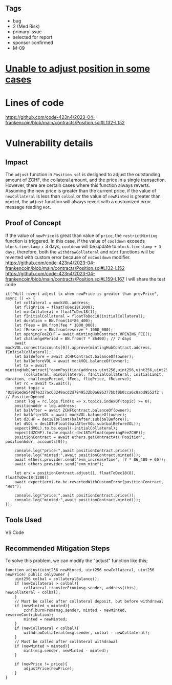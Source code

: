 ## Tags

- bug
- 2 (Med Risk)
- primary issue
- selected for report
- sponsor confirmed
- M-09

# [Unable to adjust position in some cases](https://github.com/code-423n4/2023-04-frankencoin-findings/issues/454) 

# Lines of code

https://github.com/code-423n4/2023-04-frankencoin/blob/main/contracts/Position.sol#L132-L152


# Vulnerability details

## Impact
The `adjust` function in `Position.sol` is designed to adjust the outstanding amount of ZCHF, the collateral amount, and the price in a single transaction. 
However, there are certain cases where this function always reverts.
Assuming the new price is greater than the current price, if the value of `newCollateral` is less than `colbal` or the value of `newMinted` is greater than `minted`, the `adjust` function will always revert with a customized error message reading `Hot`.
## Proof of Concept
If the value of `newPrice` is great than value of `price`, the `restrictMinting` function is triggered.
In this case, if the value of `cooldown` exceeds `block.timestamp` + 3 days, `cooldown` will be update to `block.timestamp + 3 days`, therefore, both the `withdrawCollateral` and `mint` functions will be reverted with custom error because of `noCooldown` modifier.
https://github.com/code-423n4/2023-04-frankencoin/blob/main/contracts/Position.sol#L132-L152
https://github.com/code-423n4/2023-04-frankencoin/blob/main/contracts/Position.sol#L159-L167
I will share the test code
```
it("Will revert adjest tx when newPrice is greater than prevPrice", async () => {
    let collateral = mockVOL.address;
    let fliqPrice = floatToDec18(1000);
    let minCollateral = floatToDec18(1);
    let fInitialCollateral = floatToDec18(initialCollateral);
    let duration = BN.from(14*86_400);
    let fFees = BN.from(fee * 1000_000);
    let fReserve = BN.from(reserve * 1000_000);
    let openingFeeZCHF = await mintingHubContract.OPENING_FEE();
    let challengePeriod = BN.from(7 * 86400); // 7 days
    await mockVOL.connect(accounts[0]).approve(mintingHubContract.address, fInitialCollateral);
    let balBefore = await ZCHFContract.balanceOf(owner);
    let balBeforeVOL = await mockVOL.balanceOf(owner);
    let tx = await mintingHubContract["openPosition(address,uint256,uint256,uint256,uint256,uint256,uint32,uint256,uint32)"]
        (collateral, minCollateral, fInitialCollateral, initialLimit, duration, challengePeriod, fFees, fliqPrice, fReserve);
    let rc = await tx.wait();
    const topic = '0x591ede549d7e337ac63249acd2d7849532b0a686377bbf0b0cca6c8abd9552f2'; // PositionOpened
    const log = rc.logs.find(x => x.topics.indexOf(topic) >= 0);
    positionAddr = log.address;
    let balAfter = await ZCHFContract.balanceOf(owner);
    let balAfterVOL = await mockVOL.balanceOf(owner);
    let dZCHF = dec18ToFloat(balAfter.sub(balBefore));
    let dVOL = dec18ToFloat(balAfterVOL.sub(balBeforeVOL));
    expect(dVOL).to.be.equal(-initialCollateral);
    expect(dZCHF).to.be.equal(-dec18ToFloat(openingFeeZCHF));
    positionContract = await ethers.getContractAt('Position', positionAddr, accounts[0]);

    console.log("price:",await positionContract.price());
    console.log("minted:",await positionContract.minted());
    await ethers.provider.send('evm_increaseTime', [7 * 86_400 + 60]); 
    await ethers.provider.send("evm_mine");

    let erx = positionContract.adjust(1, floatToDec18(8), floatToDec18(1200))
    await expect(erx).to.be.revertedWithCustomError(positionContract, "Hot");

    console.log("price:",await positionContract.price());
    console.log("minted:",await positionContract.minted());
});
```


## Tools Used
VS Code
## Recommended Mitigation Steps

To solve this problem, we can modify the "adjust" function like this;
```
function adjust(uint256 newMinted, uint256 newCollateral, uint256 newPrice) public onlyOwner {
    uint256 colbal = collateralBalance();
    if (newCollateral > colbal){
        collateral.transferFrom(msg.sender, address(this), newCollateral - colbal);
    }
    // Must be called after collateral deposit, but before withdrawal
    if (newMinted < minted){
        zchf.burnFrom(msg.sender, minted - newMinted, reserveContribution);
        minted = newMinted;
    }
    if (newCollateral < colbal){
        withdrawCollateral(msg.sender, colbal - newCollateral);
    }
    // Must be called after collateral withdrawal
    if (newMinted > minted){
        mint(msg.sender, newMinted - minted);
    }

    if (newPrice != price){
        adjustPrice(newPrice);
    }
}
```